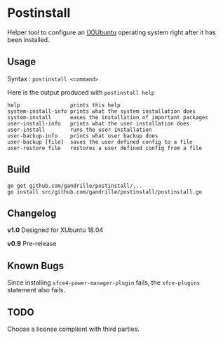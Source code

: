 # Postinstall

Helper tool to configure an [(X)Ubuntu](https://xubuntu.org/) operating system right after it has been installed.


## Usage

Syntax : `postinstall <command>`

Here is the output produced with `postinstall help` 

```
help                prints this help
system-install-info prints what the system installation does
system-install      eases the installation of important packages
user-install-info   prints what the user installation does
user-install        runs the user installation
user-backup-info    prints what user backup does
user-backup [file]  saves the user defined config to a file
user-restore file   restores a user defined config from a file
```


## Build

```
go get github.com/gandrille/postinstall/...
go install src/github.com/gandrille/postinstall/postinstall.go 
```


## Changelog

**v1.0** Designed for XUbuntu 18.04

**v0.9** Pre-release


## Known Bugs

Since installing `xfce4-power-manager-plugin` fails, the `xfce-plugins` statement also fails.


## TODO

Choose a license complient with third parties.

